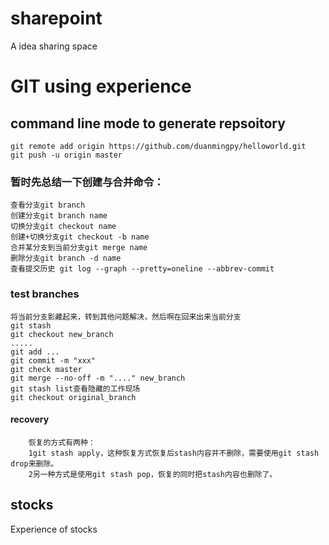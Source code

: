 # sharepoint

A idea sharing space

# GIT using experience
## command line mode to generate repsoitory
    git remote add origin https://github.com/duanmingpy/helloworld.git
    git push -u origin master

### 暂时先总结一下创建与合并命令：
    查看分支git branch
    创建分支git branch name
    切换分支git checkout name
    创建+切换分支git checkout -b name
    合并某分支到当前分支git merge name
    删除分支git branch -d name
    查看提交历史 git log --graph --pretty=oneline --abbrev-commit

### test branches
    将当前分支影藏起来，转到其他问题解决，然后啊在回来出来当前分支
    git stash
    git checkout new_branch
    .....
    git add ...
    git commit -m "xxx"
    git check master
    git merge --no-off -m "...." new_branch
    git stash list查看隐藏的工作现场
    git checkout original_branch
#### recovery
        恢复的方式有两种：
        1git stash apply，这种恢复方式恢复后stash内容并不删除，需要使用git stash drop来删除。
        2另一种方式是使用git stash pop，恢复的同时把stash内容也删除了。


## stocks

Experience of stocks


